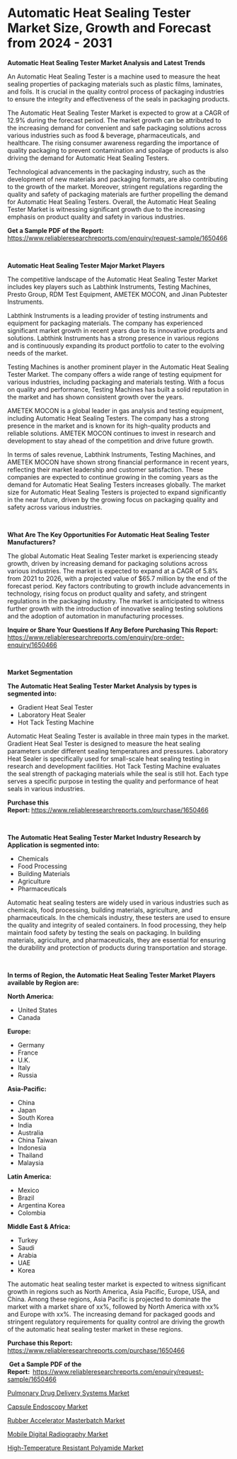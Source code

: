 <p><h1>Automatic Heat Sealing Tester Market Size, Growth and Forecast from 2024 - 2031</h1></p><p><strong>Automatic Heat Sealing Tester Market Analysis and Latest Trends</strong></p>
<p><p>An Automatic Heat Sealing Tester is a machine used to measure the heat sealing properties of packaging materials such as plastic films, laminates, and foils. It is crucial in the quality control process of packaging industries to ensure the integrity and effectiveness of the seals in packaging products.</p><p>The Automatic Heat Sealing Tester Market is expected to grow at a CAGR of 12.9% during the forecast period. The market growth can be attributed to the increasing demand for convenient and safe packaging solutions across various industries such as food & beverage, pharmaceuticals, and healthcare. The rising consumer awareness regarding the importance of quality packaging to prevent contamination and spoilage of products is also driving the demand for Automatic Heat Sealing Testers.</p><p>Technological advancements in the packaging industry, such as the development of new materials and packaging formats, are also contributing to the growth of the market. Moreover, stringent regulations regarding the quality and safety of packaging materials are further propelling the demand for Automatic Heat Sealing Testers. Overall, the Automatic Heat Sealing Tester Market is witnessing significant growth due to the increasing emphasis on product quality and safety in various industries.</p></p>
<p><strong>Get a Sample PDF of the Report:&nbsp;</strong> <a href="https://www.reliableresearchreports.com/enquiry/request-sample/1650466">https://www.reliableresearchreports.com/enquiry/request-sample/1650466</a></p>
<p>&nbsp;</p>
<p><strong>Automatic Heat Sealing Tester Major Market Players</strong></p>
<p><p>The competitive landscape of the Automatic Heat Sealing Tester Market includes key players such as Labthink Instruments, Testing Machines, Presto Group, RDM Test Equipment, AMETEK MOCON, and Jinan Pubtester Instruments.</p><p>Labthink Instruments is a leading provider of testing instruments and equipment for packaging materials. The company has experienced significant market growth in recent years due to its innovative products and solutions. Labthink Instruments has a strong presence in various regions and is continuously expanding its product portfolio to cater to the evolving needs of the market.</p><p>Testing Machines is another prominent player in the Automatic Heat Sealing Tester Market. The company offers a wide range of testing equipment for various industries, including packaging and materials testing. With a focus on quality and performance, Testing Machines has built a solid reputation in the market and has shown consistent growth over the years.</p><p>AMETEK MOCON is a global leader in gas analysis and testing equipment, including Automatic Heat Sealing Testers. The company has a strong presence in the market and is known for its high-quality products and reliable solutions. AMETEK MOCON continues to invest in research and development to stay ahead of the competition and drive future growth.</p><p>In terms of sales revenue, Labthink Instruments, Testing Machines, and AMETEK MOCON have shown strong financial performance in recent years, reflecting their market leadership and customer satisfaction. These companies are expected to continue growing in the coming years as the demand for Automatic Heat Sealing Testers increases globally. The market size for Automatic Heat Sealing Testers is projected to expand significantly in the near future, driven by the growing focus on packaging quality and safety across various industries.</p></p>
<p>&nbsp;</p>
<p><strong>What Are The Key Opportunities For Automatic Heat Sealing Tester Manufacturers?</strong></p>
<p><p>The global Automatic Heat Sealing Tester market is experiencing steady growth, driven by increasing demand for packaging solutions across various industries. The market is expected to expand at a CAGR of 5.8% from 2021 to 2026, with a projected value of $65.7 million by the end of the forecast period. Key factors contributing to growth include advancements in technology, rising focus on product quality and safety, and stringent regulations in the packaging industry. The market is anticipated to witness further growth with the introduction of innovative sealing testing solutions and the adoption of automation in manufacturing processes.</p></p>
<p><strong>Inquire or Share Your Questions If Any Before Purchasing This Report:</strong> <a href="https://www.reliableresearchreports.com/enquiry/pre-order-enquiry/1650466">https://www.reliableresearchreports.com/enquiry/pre-order-enquiry/1650466</a></p>
<p>&nbsp;</p>
<p><strong>Market Segmentation</strong></p>
<p><strong>The Automatic Heat Sealing Tester Market Analysis by types is segmented into:</strong></p>
<p><ul><li>Gradient Heat Seal Tester</li><li>Laboratory Heat Sealer</li><li>Hot Tack Testing Machine</li></ul></p>
<p><p>Automatic Heat Sealing Tester is available in three main types in the market. Gradient Heat Seal Tester is designed to measure the heat sealing parameters under different sealing temperatures and pressures. Laboratory Heat Sealer is specifically used for small-scale heat sealing testing in research and development facilities. Hot Tack Testing Machine evaluates the seal strength of packaging materials while the seal is still hot. Each type serves a specific purpose in testing the quality and performance of heat seals in various industries.</p></p>
<p><strong>Purchase this Report:&nbsp;</strong><a href="https://www.reliableresearchreports.com/purchase/1650466">https://www.reliableresearchreports.com/purchase/1650466</a></p>
<p>&nbsp;</p>
<p><strong>The Automatic Heat Sealing Tester Market Industry Research by Application is segmented into:</strong></p>
<p><ul><li>Chemicals</li><li>Food Processing</li><li>Building Materials</li><li>Agriculture</li><li>Pharmaceuticals</li></ul></p>
<p><p>Automatic heat sealing testers are widely used in various industries such as chemicals, food processing, building materials, agriculture, and pharmaceuticals. In the chemicals industry, these testers are used to ensure the quality and integrity of sealed containers. In food processing, they help maintain food safety by testing the seals on packaging. In building materials, agriculture, and pharmaceuticals, they are essential for ensuring the durability and protection of products during transportation and storage.</p></p>
<p>&nbsp;</p>
<p><strong>In terms of Region, the Automatic Heat Sealing Tester Market Players available by Region are:</strong></p>
<p>
    <p> <strong> North America: </strong>
        <ul>
            <li>United States</li>
            <li>Canada</li>
        </ul>
        </p> 
    <p> <strong> Europe: </strong>
        <ul>
            <li>Germany</li>
            <li>France</li>
            <li>U.K.</li>
            <li>Italy</li>
            <li>Russia</li>
        </ul>
        </p> 
    <p> <strong> Asia-Pacific: </strong>
        <ul>
            <li>China</li>
            <li>Japan</li>
            <li>South Korea</li>
            <li>India</li>
            <li>Australia</li>
            <li>China Taiwan</li>
            <li>Indonesia</li>
            <li>Thailand</li>
            <li>Malaysia</li>
        </ul>
        </p> 
    <p> <strong> Latin America: </strong>
        <ul>
            <li>Mexico</li>
            <li>Brazil</li>
            <li>Argentina Korea</li>
            <li>Colombia</li>
        </ul>
        </p> 
    <p> <strong> Middle East & Africa: </strong>
        <ul>
            <li>Turkey</li>
            <li>Saudi</li>
            <li>Arabia</li>
            <li>UAE</li>
            <li>Korea</li>
        </ul>
    </p>
    </p>
<p><p>The automatic heat sealing tester market is expected to witness significant growth in regions such as North America, Asia Pacific, Europe, USA, and China. Among these regions, Asia Pacific is projected to dominate the market with a market share of xx%, followed by North America with xx% and Europe with xx%. The increasing demand for packaged goods and stringent regulatory requirements for quality control are driving the growth of the automatic heat sealing tester market in these regions.</p></p>
<p><strong>Purchase this Report: </strong><a href="https://www.reliableresearchreports.com/purchase/1650466">https://www.reliableresearchreports.com/purchase/1650466</a></p>
<p>&nbsp;<strong>Get a Sample PDF of the Report:&nbsp;&nbsp;</strong><a href="https://www.reliableresearchreports.com/enquiry/request-sample/1650466">https://www.reliableresearchreports.com/enquiry/request-sample/1650466</a></p>
<p><strong></strong></p>
<p><p><a href="https://medium.com/@jenniferwhite656/pulmonary-drug-delivery-systems-market-analysis-its-cagr-market-segmentation-and-global-industry-de2b757c8bb3">Pulmonary Drug Delivery Systems Market</a></p><p><a href="https://medium.com/@jenniferwhite656/capsule-endoscopy-market-trends-and-market-analysis-forecasted-for-period-2024-2031-834fe65b2bc0">Capsule Endoscopy Market</a></p><p><a href="https://github.com/josesg55/Market-Research-Report-List-1/blob/main/rubber-accelerator-masterbatch-market.md">Rubber Accelerator Masterbatch Market</a></p><p><a href="https://medium.com/@elyssablick/mobile-digital-radiography-market-exploring-market-share-market-trends-and-future-growth-2ad8bb713008">Mobile Digital Radiography Market</a></p><p><a href="https://github.com/mancsybtousav/Market-Research-Report-List-1/blob/main/high-temperature-resistant-polyamide-market.md">High-Temperature Resistant Polyamide Market</a></p></p>